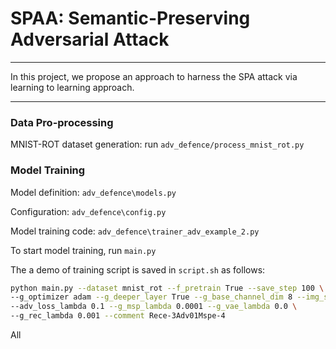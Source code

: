 # SPAA: Semantic-Preserving Adversarial Attack #

--------

In this project, we propose an approach to harness the SPA attack via learning to learning approach. 


-------

### Data Pro-processing

MNIST-ROT dataset generation: run `adv_defence/process_mnist_rot.py`


### Model Training

Model definition: `adv_defence\models.py`

Configuration: `adv_defence\config.py`

Model training code: `adv_defence\trainer_adv_example_2.py`

To start model training, run `main.py`

The a demo of training script is saved in `script.sh` as follows:
```bash
python main.py --dataset mnist_rot --f_pretrain True --save_step 100 \
--g_optimizer adam --g_deeper_layer True --g_base_channel_dim 8 --img_size 32 \
--adv_loss_lambda 0.1 --g_msp_lambda 0.0001 --g_vae_lambda 0.0 \
--g_rec_lambda 0.001 --comment Rece-3Adv01Mspe-4
```

All